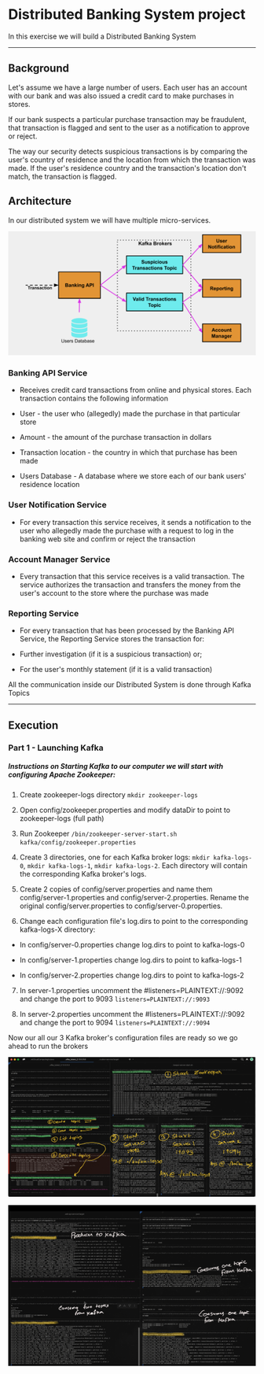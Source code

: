
# Distributed Banking System project

In this exercise we will build a Distributed Banking System

----------

## Background
Let's assume we have a large number of users. Each user has an account with our bank and was also issued a credit card to make purchases in stores.

If our bank suspects a particular purchase transaction may be fraudulent, that transaction is flagged and sent to the user as a notification to approve or reject.

The way our security detects suspicious transactions is by comparing the user's country of residence and the location from which the transaction was made. If the user's residence country and the transaction's location don't match, the transaction is flagged.

## Architecture
In our distributed system we will have multiple micro-services.


![Alt text](image.png)

### Banking API Service 
- Receives credit card transactions from online and physical stores. Each transaction contains the following information

- User - the user who (allegedly) made the purchase in that particular store

- Amount - the amount of the purchase transaction in dollars

- Transaction location - the country in which that purchase has been made

- Users Database - A database where we store each of our bank users' residence location

### User Notification Service 
- For every transaction this service receives, it sends a notification to the user who allegedly made the purchase with a request to log in the banking web site and confirm or reject the transaction

### Account Manager Service 
- Every transaction that this service receives is a valid transaction. The service authorizes the transaction and transfers the money from the user's account to the store where the purchase was made

### Reporting Service 
- For every transaction that has been processed by the Banking API Service, the Reporting Service stores the transaction for:

- Further investigation (if it is a suspicious transaction) or;

- For the user's monthly statement (if it is a valid transaction)


All the communication inside our Distributed System is done through Kafka Topics

--------------

## Execution

### Part 1 - Launching Kafka
##### Instructions on Starting Kafka to our computer we will start with configuring Apache Zookeeper:

1. Create zookeeper-logs directory `mkdir zookeeper-logs`

2. Open config/zookeeper.properties and modify dataDir to point to zookeeper-logs (full path)

3. Run Zookeeper `/bin/zookeeper-server-start.sh kafka/config/zookeeper.properties`

4. Create 3 directories, one for each Kafka broker logs: `mkdir kafka-logs-0`, `mkdir kafka-logs-1`, `mkdir kafka-logs-2`. Each directory will contain the corresponding Kafka broker's logs.

5. Create 2 copies of  config/server.properties and name them config/server-1.properties and config/server-2.properties. Rename the original config/server.properties to config/server-0.properties.

6. Change each configuration file's log.dirs to point to the corresponding kafka-logs-X directory:

- In config/server-0.properties change log.dirs  to point to kafka-logs-0

- In config/server-1.properties change log.dirs  to point to kafka-logs-1

- In config/server-2.properties change log.dirs  to point to kafka-logs-2

7. In server-1.properties uncomment the #listeners=PLAINTEXT://:9092 and change the port to 9093 `listeners=PLAINTEXT://:9093`

8. In server-2.properties uncomment the #listeners=PLAINTEXT://:9092 and change the port to 9094 `listeners=PLAINTEXT://:9094`

Now our all our 3 Kafka broker's configuration files are ready so we go ahead to run the brokers

![starting zookeeper and kafka. check image in banking-systems-exercise dir](./banking-system-exercise/Zookeeper%20and%20kafka%20start.png)

![Running the producer and all consumer jars. check image in banking-systems-exercise dir](./banking-system-exercise/Running%20jars.png)